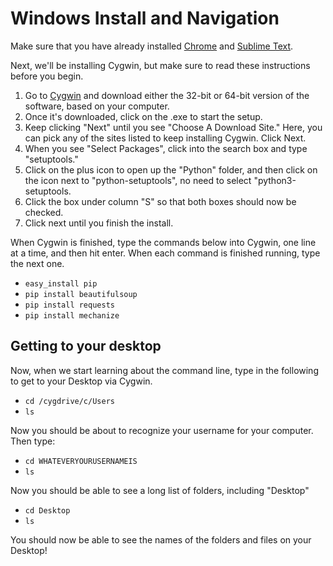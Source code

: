 
# Windows Install and Navigation

Make sure that you have already installed [Chrome](https://www.google.com/chrome/browser/) and [Sublime Text](http://www.sublimetext.com/).

Next, we'll be installing Cygwin, but make sure to read these instructions before you begin. 

1. Go to [Cygwin](https://cygwin.com/install.html) and download either the 32-bit or 64-bit version of the software, based on your computer.
2. Once it's downloaded, click on the .exe to start the setup.
3. Keep clicking "Next" until you see "Choose A Download Site." Here, you can pick any of the sites listed to keep installing Cygwin. Click Next.
4. When you see "Select Packages", click into the search box and type "setuptools."
5. Click on the plus icon to open up the "Python" folder, and then click on the icon next to "python-setuptools", no need to select "python3-setuptools.
6. Click the box under column "S" so that both boxes should now be checked.
7. Click next until you finish the install.

When Cygwin is finished, type the commands below into Cygwin, one line at a time, and then hit enter. When each command is finished running, type the next one.

* ```easy_install pip```
* ```pip install beautifulsoup```
* ```pip install requests```
* ```pip install mechanize```

## Getting to your desktop

Now, when we start learning about the command line, type in the following to get to your Desktop via Cygwin. 

* ```cd /cygdrive/c/Users```
* ```ls```

Now you should be about to recognize your username for your computer. Then type:

* ```cd WHATEVERYOURUSERNAMEIS```
* ```ls```

Now you should be able to see a long list of folders, including "Desktop"

* ```cd Desktop```
* ```ls```

You should now be able to see the names of the folders and files on your Desktop!